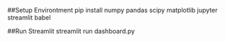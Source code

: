 ##Setup Environtment
pip install numpy pandas scipy matplotlib jupyter streamlit babel


##Run Streamlit
streamlit run dashboard.py
